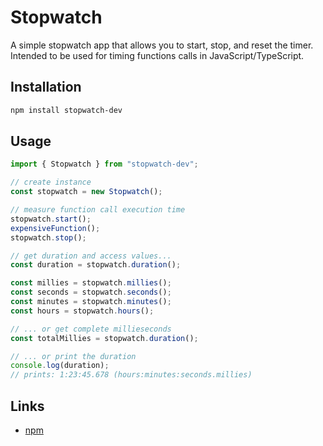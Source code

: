 # Stopwatch

A simple stopwatch app that allows you to start, stop, and reset the timer. Intended to be used for timing functions calls in JavaScript/TypeScript.

## Installation

```bash
npm install stopwatch-dev
```

## Usage

```javascript
import { Stopwatch } from "stopwatch-dev";

// create instance
const stopwatch = new Stopwatch();

// measure function call execution time
stopwatch.start();
expensiveFunction();
stopwatch.stop();

// get duration and access values...
const duration = stopwatch.duration();

const millies = stopwatch.millies();
const seconds = stopwatch.seconds();
const minutes = stopwatch.minutes();
const hours = stopwatch.hours();

// ... or get complete millieseconds
const totalMillies = stopwatch.duration();

// ... or print the duration
console.log(duration);
// prints: 1:23:45.678 (hours:minutes:seconds.millies)
```

## Links

- [npm](https://www.npmjs.com/package/stopwatch-dev)
